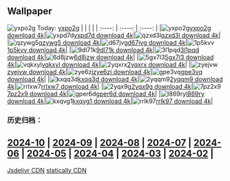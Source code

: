 ## Wallpaper
![yxpo2g](https://w.wallhaven.cc/full/yx/wallhaven-yxpo2g.png) Today: [yxpo2g](https://th.wallhaven.cc/small/yx/yxpo2g.jpg)
|      |      |      |
| :----: | :----: | :----: |
|![yxpo2g](https://th.wallhaven.cc/small/yx/yxpo2g.jpg)[yxpo2g download 4k](https://wallhaven.cc/w/yxpo2g)|![yxpd7d](https://th.wallhaven.cc/small/yx/yxpd7d.jpg)[yxpd7d download 4k](https://wallhaven.cc/w/yxpd7d)|![qzxd3l](https://th.wallhaven.cc/small/qz/qzxd3l.jpg)[qzxd3l download 4k](https://wallhaven.cc/w/qzxd3l)|
|![qzywg5](https://th.wallhaven.cc/small/qz/qzywg5.jpg)[qzywg5 download 4k](https://wallhaven.cc/w/qzywg5)|![d67jvg](https://th.wallhaven.cc/small/d6/d67jvg.jpg)[d67jvg download 4k](https://wallhaven.cc/w/d67jvg)|![1p5kvv](https://th.wallhaven.cc/small/1p/1p5kvv.jpg)[1p5kvv download 4k](https://wallhaven.cc/w/1p5kvv)|
|![9dl71k](https://th.wallhaven.cc/small/9d/9dl71k.jpg)[9dl71k download 4k](https://wallhaven.cc/w/9dl71k)|![3l1pqd](https://th.wallhaven.cc/small/3l/3l1pqd.jpg)[3l1pqd download 4k](https://wallhaven.cc/w/3l1pqd)|![6d8jzw](https://th.wallhaven.cc/small/6d/6d8jzw.jpg)[6d8jzw download 4k](https://wallhaven.cc/w/6d8jzw)|
|![5gx7l3](https://th.wallhaven.cc/small/5g/5gx7l3.jpg)[5gx7l3 download 4k](https://wallhaven.cc/w/5gx7l3)|![vqkxyl](https://th.wallhaven.cc/small/vq/vqkxyl.jpg)[vqkxyl download 4k](https://wallhaven.cc/w/vqkxyl)|![2yqxrx](https://th.wallhaven.cc/small/2y/2yqxrx.jpg)[2yqxrx download 4k](https://wallhaven.cc/w/2yqxrx)|
|![zyejvw](https://th.wallhaven.cc/small/zy/zyejvw.jpg)[zyejvw download 4k](https://wallhaven.cc/w/zyejvw)|![zye6zj](https://th.wallhaven.cc/small/zy/zye6zj.jpg)[zye6zj download 4k](https://wallhaven.cc/w/zye6zj)|![gpe3vq](https://th.wallhaven.cc/small/gp/gpe3vq.jpg)[gpe3vq download 4k](https://wallhaven.cc/w/gpe3vq)|
|![kxqq3d](https://th.wallhaven.cc/small/kx/kxqq3d.jpg)[kxqq3d download 4k](https://wallhaven.cc/w/kxqq3d)|![2yqqm9](https://th.wallhaven.cc/small/2y/2yqqm9.jpg)[2yqqm9 download 4k](https://wallhaven.cc/w/2yqqm9)|![rrlxw7](https://th.wallhaven.cc/small/rr/rrlxw7.jpg)[rrlxw7 download 4k](https://wallhaven.cc/w/rrlxw7)|
|![2yqx9g](https://th.wallhaven.cc/small/2y/2yqx9g.jpg)[2yqx9g download 4k](https://wallhaven.cc/w/2yqx9g)|![7pz2x9](https://th.wallhaven.cc/small/7p/7pz2x9.jpg)[7pz2x9 download 4k](https://wallhaven.cc/w/7pz2x9)|![gper6d](https://th.wallhaven.cc/small/gp/gper6d.jpg)[gper6d download 4k](https://wallhaven.cc/w/gper6d)|
|![l869ry](https://th.wallhaven.cc/small/l8/l869ry.jpg)[l869ry download 4k](https://wallhaven.cc/w/l869ry)|![kxqvg1](https://th.wallhaven.cc/small/kx/kxqvg1.jpg)[kxqvg1 download 4k](https://wallhaven.cc/w/kxqvg1)|![rrlk97](https://th.wallhaven.cc/small/rr/rrlk97.jpg)[rrlk97 download 4k](https://wallhaven.cc/w/rrlk97)|

### 历史归档：
[2024-10](https://github.com/april-projects/april-wallpaper/tree/main/picture/2024-10/) | [2024-09](https://github.com/april-projects/april-wallpaper/tree/main/picture/2024-09/) | [2024-08](https://github.com/april-projects/april-wallpaper/tree/main/picture/2024-08/) | [2024-07](https://github.com/april-projects/april-wallpaper/tree/main/picture/2024-07/) | [2024-06](https://github.com/april-projects/april-wallpaper/tree/main/picture/2024-06/) | [2024-05](https://github.com/april-projects/april-wallpaper/tree/main/picture/2024-05/) | [2024-04](https://github.com/april-projects/april-wallpaper/tree/main/picture/2024-04/) | [2024-03](https://github.com/april-projects/april-wallpaper/tree/main/picture/2024-03/) | 
[2024-02](https://github.com/april-projects/april-wallpaper/tree/main/picture/2024-02/) | 
---
[Jsdelivr CDN](https://cdn.jsdelivr.net/gh/april-projects/april-wallpaper/api.json)
[statically CDN](https://cdn.statically.io/gh/april-projects/april-wallpaper/main/api.json)